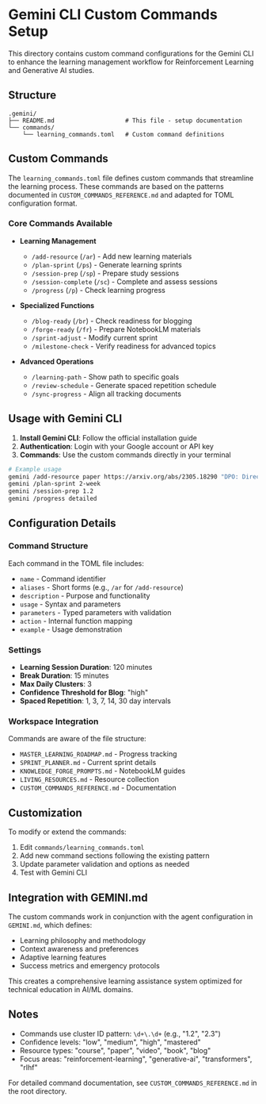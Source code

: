 # Gemini CLI Custom Commands Setup

This directory contains custom command configurations for the Gemini CLI to enhance the learning management workflow for Reinforcement Learning and Generative AI studies.

## Structure

```
.gemini/
├── README.md                    # This file - setup documentation
└── commands/
    └── learning_commands.toml   # Custom command definitions
```

## Custom Commands

The `learning_commands.toml` file defines custom commands that streamline the learning process. These commands are based on the patterns documented in `CUSTOM_COMMANDS_REFERENCE.md` and adapted for TOML configuration format.

### Core Commands Available

- **Learning Management**
  - `/add-resource` (`/ar`) - Add new learning materials
  - `/plan-sprint` (`/ps`) - Generate learning sprints
  - `/session-prep` (`/sp`) - Prepare study sessions
  - `/session-complete` (`/sc`) - Complete and assess sessions
  - `/progress` (`/p`) - Check learning progress

- **Specialized Functions**
  - `/blog-ready` (`/br`) - Check readiness for blogging
  - `/forge-ready` (`/fr`) - Prepare NotebookLM materials
  - `/sprint-adjust` - Modify current sprint
  - `/milestone-check` - Verify readiness for advanced topics

- **Advanced Operations**
  - `/learning-path` - Show path to specific goals
  - `/review-schedule` - Generate spaced repetition schedule
  - `/sync-progress` - Align all tracking documents

## Usage with Gemini CLI

1. **Install Gemini CLI**: Follow the official installation guide
2. **Authentication**: Login with your Google account or API key
3. **Commands**: Use the custom commands directly in your terminal

```bash
# Example usage
gemini /add-resource paper https://arxiv.org/abs/2305.18290 "DPO: Direct Preference Optimization"
gemini /plan-sprint 2-week
gemini /session-prep 1.2
gemini /progress detailed
```

## Configuration Details

### Command Structure
Each command in the TOML file includes:
- `name` - Command identifier
- `aliases` - Short forms (e.g., `/ar` for `/add-resource`)
- `description` - Purpose and functionality
- `usage` - Syntax and parameters
- `parameters` - Typed parameters with validation
- `action` - Internal function mapping
- `example` - Usage demonstration

### Settings
- **Learning Session Duration**: 120 minutes
- **Break Duration**: 15 minutes  
- **Max Daily Clusters**: 3
- **Confidence Threshold for Blog**: "high"
- **Spaced Repetition**: 1, 3, 7, 14, 30 day intervals

### Workspace Integration
Commands are aware of the file structure:
- `MASTER_LEARNING_ROADMAP.md` - Progress tracking
- `SPRINT_PLANNER.md` - Current sprint details
- `KNOWLEDGE_FORGE_PROMPTS.md` - NotebookLM guides
- `LIVING_RESOURCES.md` - Resource collection
- `CUSTOM_COMMANDS_REFERENCE.md` - Documentation

## Customization

To modify or extend the commands:

1. Edit `commands/learning_commands.toml`
2. Add new command sections following the existing pattern
3. Update parameter validation and options as needed
4. Test with Gemini CLI

## Integration with GEMINI.md

The custom commands work in conjunction with the agent configuration in `GEMINI.md`, which defines:
- Learning philosophy and methodology
- Context awareness and preferences  
- Adaptive learning features
- Success metrics and emergency protocols

This creates a comprehensive learning assistance system optimized for technical education in AI/ML domains.

## Notes

- Commands use cluster ID pattern: `\d+\.\d+` (e.g., "1.2", "2.3")
- Confidence levels: "low", "medium", "high", "mastered"
- Resource types: "course", "paper", "video", "book", "blog"
- Focus areas: "reinforcement-learning", "generative-ai", "transformers", "rlhf"

For detailed command documentation, see `CUSTOM_COMMANDS_REFERENCE.md` in the root directory. 